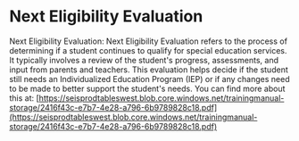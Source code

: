 # Next Eligibility Evaluation
Next Eligibility Evaluation: Next Eligibility Evaluation refers to the process of determining if a student continues to qualify for special education services. It typically involves a review of the student's progress, assessments, and input from parents and teachers. This evaluation helps decide if the student still needs an Individualized Education Program (IEP) or if any changes need to be made to better support the student's needs.
You can find more about this at: [https://seisprodtableswest.blob.core.windows.net/trainingmanual-storage/2416f43c-e7b7-4e28-a796-6b9789828c18.pdf](https://seisprodtableswest.blob.core.windows.net/trainingmanual-storage/2416f43c-e7b7-4e28-a796-6b9789828c18.pdf)